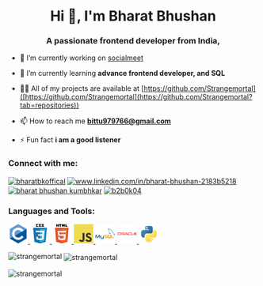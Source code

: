<h1 align="center">Hi 👋, I'm Bharat Bhushan</h1>
<h3 align="center">A passionate frontend developer from India,</h3>

- 🔭 I’m currently working on [socialmeet](https://socialsmeet.netlify.app/)

- 🌱 I’m currently learning **advance frontend developer, and SQL**

- 👨‍💻 All of my projects are available at [https://github.com/Strangemortal]([https://github.com/Strangemortal](https://github.com/Strangemortal?tab=repositories))

- 📫 How to reach me **bittu979766@gmail.com**

- ⚡ Fun fact **i am a good listener**

<h3 align="left">Connect with me:</h3>
<p align="left">
<a href="https://twitter.com/bharatbkoffical" target="blank"><img align="center" src="https://raw.githubusercontent.com/rahuldkjain/github-profile-readme-generator/master/src/images/icons/Social/twitter.svg" alt="bharatbkoffical" height="30" width="40" /></a>
<a href="www.linkedin.com/in/bharat-bhushan-2183b5218" target="blank"><img align="center" src="https://raw.githubusercontent.com/rahuldkjain/github-profile-readme-generator/master/src/images/icons/Social/linked-in-alt.svg" alt="www.linkedin.com/in/bharat-bhushan-2183b5218" height="30" width="40" /></a>
<a href="https://fb.com/bharat bhushan kumbhkar" target="blank"><img align="center" src="https://raw.githubusercontent.com/rahuldkjain/github-profile-readme-generator/master/src/images/icons/Social/facebook.svg" alt="bharat bhushan kumbhkar" height="30" width="40" /></a>
<a href="https://instagram.com/b2b0k04" target="blank"><img align="center" src="https://raw.githubusercontent.com/rahuldkjain/github-profile-readme-generator/master/src/images/icons/Social/instagram.svg" alt="b2b0k04" height="30" width="40" /></a>
</p>

<h3 align="left">Languages and Tools:</h3>
<p align="left"> <a href="https://www.cprogramming.com/" target="_blank" rel="noreferrer"> <img src="https://raw.githubusercontent.com/devicons/devicon/master/icons/c/c-original.svg" alt="c" width="40" height="40"/> </a> <a href="https://www.w3schools.com/css/" target="_blank" rel="noreferrer"> <img src="https://raw.githubusercontent.com/devicons/devicon/master/icons/css3/css3-original-wordmark.svg" alt="css3" width="40" height="40"/> </a> <a href="https://www.w3.org/html/" target="_blank" rel="noreferrer"> <img src="https://raw.githubusercontent.com/devicons/devicon/master/icons/html5/html5-original-wordmark.svg" alt="html5" width="40" height="40"/> </a> <a href="https://developer.mozilla.org/en-US/docs/Web/JavaScript" target="_blank" rel="noreferrer"> <img src="https://raw.githubusercontent.com/devicons/devicon/master/icons/javascript/javascript-original.svg" alt="javascript" width="40" height="40"/> </a> <a href="https://www.mysql.com/" target="_blank" rel="noreferrer"> <img src="https://raw.githubusercontent.com/devicons/devicon/master/icons/mysql/mysql-original-wordmark.svg" alt="mysql" width="40" height="40"/> </a> <a href="https://www.oracle.com/" target="_blank" rel="noreferrer"> <img src="https://raw.githubusercontent.com/devicons/devicon/master/icons/oracle/oracle-original.svg" alt="oracle" width="40" height="40"/> </a> <a href="https://www.python.org" target="_blank" rel="noreferrer"> <img src="https://raw.githubusercontent.com/devicons/devicon/master/icons/python/python-original.svg" alt="python" width="40" height="40"/> </a> </p>

<p><img align="left" src="https://github-readme-stats.vercel.app/api/top-langs?username=strangemortal&show_icons=true&locale=en&layout=compact" alt="strangemortal" /></p>

<p>&nbsp;<img align="center" src="https://github-readme-stats.vercel.app/api?username=strangemortal&show_icons=true&locale=en" alt="strangemortal" /></p>

<p><img align="center" src="https://github-readme-streak-stats.herokuapp.com/?user=strangemortal&" alt="strangemortal" /></p>
